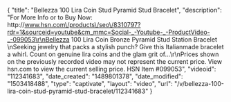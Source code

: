 {
    "title": "Bellezza 100 Lira Coin Stud Pyramid Stud Bracelet",
    "description": "For More Info or to Buy Now: http:\/\/www.hsn.com\/products\/seo\/8310797?rdr=1&sourceid=youtube&cm_mmc=Social-_-Youtube-_-ProductVideo-_-099053\r\nBellezza 100 Lira Coin Bronze Pyramid Stud Station Bracelet \nSeeking jewelry that packs a stylish punch? Give this Italianmade bracelet a whirl. Count on genuine lira coins and the glam grit of...\r\nPrices shown on the previously recorded video may not represent the current price.  View hsn.com to view the current selling price. HSN Item #099053",
    "videoid": "112341683",
    "date_created": "1489801378",
    "date_modified": "1503418488",
    "type": "captivate",
    "layout": "video",
    "url": "\/v\/bellezza-100-lira-coin-stud-pyramid-stud-bracelet\/112341683"
}
